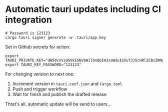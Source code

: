 # Automatic tauri updates including CI integration

```console
# Password is 123123
cargo tauri signer generate -w .tauri/app.key
```

Set in Github secrets for action:
```console
export TAURI_PRIVATE_KEY="dW50cnVzdGVkIGNvbW1lbnQ6IHJzaWduIGVuY3J5cHRlZCBzZWNyZXQga2V5ClJXUlRZMEl5a1hsMHhLUTQrWHoveDVzQkRDU3k1UmZnT3IwcmtWcndaU1NmeDFvRE5mY0FBQkFBQUFBQUFBQUFBQUlBQUFBQVVnMVdpcm9ETzdHT1RVb1doeFpSL3B2cUJKOGFpV3ZpL09UbVFUMDliOGZTbU80VjFobnhkNmNwdnA0OUhiN0p4eHFySm9DMHcrT2plc0VpWi9haHR0WjlmTGpBUHJXMzZicG0xdHdxb0ZMS1BKaFZRYURBYTBha1ZZbW9EdmttWWRFOElQdUlWclU9Cg=="
export TAURI_KEY_PASSWORD="123123"
```

For changing version to next one:
1. Increment version in `tauri.conf.json` and `Cargo.toml`
2. Push and trigger workflow
3. Wait for finish and publish the drafted release

Thtat's all, automatic update will be send to users...
